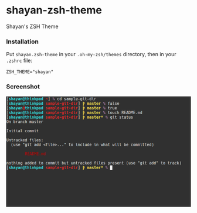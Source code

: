 # shayan-zsh-theme
Shayan's ZSH Theme

### Installation
Put `shayan.zsh-theme` in your `.oh-my-zsh/themes` directory, then in your `.zshrc` file:

```
ZSH_THEME="shayan"
```

### Screenshot

![](./shayan-zsh-theme.png)
